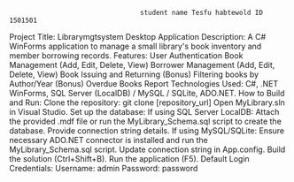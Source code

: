                                      student name Tesfu habtewold ID 1501501





Project Title: Librarymgtsystem Desktop Application
Description: A C# WinForms application to manage a small library's book inventory and member borrowing records.
Features:
User Authentication
Book Management (Add, Edit, Delete, View)
Borrower Management (Add, Edit, Delete, View)
Book Issuing and Returning
(Bonus) Filtering books by Author/Year
(Bonus) Overdue Books Report
Technologies Used: C#, .NET WinForms, SQL Server (LocalDB) / MySQL / SQLite, ADO.NET.
How to Build and Run:
Clone the repository: git clone [repository_url]
Open MyLibrary.sln in Visual Studio.
Set up the database:
If using SQL Server LocalDB: Attach the provided .mdf file or run the MyLibrary_Schema.sql script to create the database. Provide connection string details.
If using MySQL/SQLite: Ensure necessary ADO.NET connector is installed and run the MyLibrary_Schema.sql script. Update connection string in App.config.
Build the solution (Ctrl+Shift+B).
Run the application (F5).
Default Login Credentials:
Username: admin
Password: password
